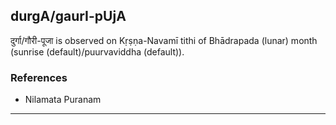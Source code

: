 ## durgA/gaurI-pUjA
दुर्गा/गौरी-पूजा is observed on Kṛṣṇa-Navamī tithi of Bhādrapada (lunar) month (sunrise (default)/puurvaviddha (default)).


### References
* Nilamata Puranam


---
